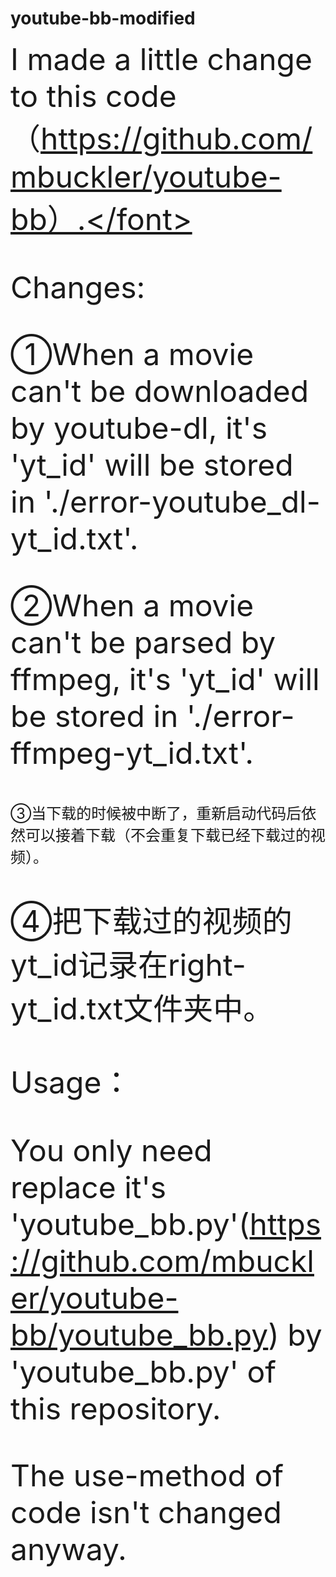 # youtube-bb-modified
<font size=8>I made a little change to this code（https://github.com/mbuckler/youtube-bb）.</font>

Changes:

①When a movie can't be downloaded by youtube-dl, it's 'yt_id' will be stored in './error-youtube_dl-yt_id.txt'.

②When a movie can't be parsed by ffmpeg, it's 'yt_id' will be stored in './error-ffmpeg-yt_id.txt'.

<font size=5>③当下载的时候被中断了，重新启动代码后依然可以接着下载（不会重复下载已经下载过的视频）。</font>

④把下载过的视频的yt_id记录在right-yt_id.txt文件夹中。


Usage：

You only need replace it's 'youtube_bb.py'(https://github.com/mbuckler/youtube-bb/youtube_bb.py) by 'youtube_bb.py' of this repository.

The use-method of code isn't changed anyway.


